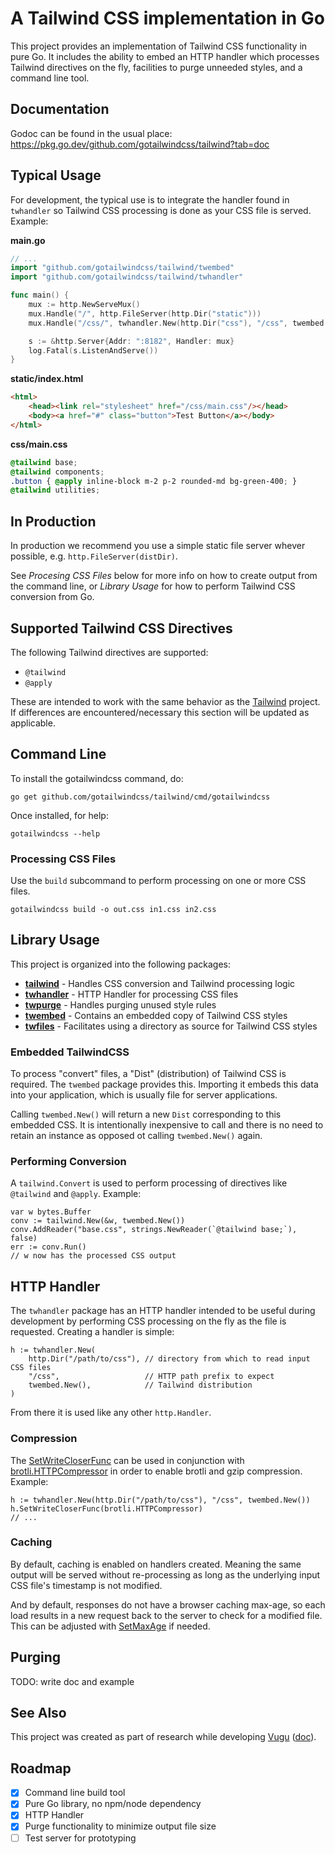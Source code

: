 # A Tailwind CSS implementation in Go

This project provides an implementation of Tailwind CSS functionality in pure Go.  It includes the ability to embed an HTTP handler which processes Tailwind directives on the fly, facilities to purge unneeded styles, and a command line tool.

## Documentation

Godoc can be found in the usual place: https://pkg.go.dev/github.com/gotailwindcss/tailwind?tab=doc

## Typical Usage

For development, the typical use is to integrate the handler found in `twhandler` so Tailwind CSS processing is done as your CSS file is served.  Example:

**main.go**
```go
// ...
import "github.com/gotailwindcss/tailwind/twembed"
import "github.com/gotailwindcss/tailwind/twhandler"

func main() {
	mux := http.NewServeMux()
	mux.Handle("/", http.FileServer(http.Dir("static")))
	mux.Handle("/css/", twhandler.New(http.Dir("css"), "/css", twembed.New()))

	s := &http.Server{Addr: ":8182", Handler: mux}
	log.Fatal(s.ListenAndServe())
}
```

**static/index.html**
```html
<html>
    <head><link rel="stylesheet" href="/css/main.css"/></head>
    <body><a href="#" class="button">Test Button</a></body>
</html>
```

**css/main.css**
```css
@tailwind base;
@tailwind components;
.button { @apply inline-block m-2 p-2 rounded-md bg-green-400; }
@tailwind utilities;
```

## In Production

In production we recommend you use a simple static file server whever possible, e.g. `http.FileServer(distDir)`.

See *Procesing CSS Files* below for more info on how to create output from the command line, or *Library Usage* for how to perform Tailwind CSS conversion from Go.

## Supported Tailwind CSS Directives

The following Tailwind directives are supported:

- `@tailwind`
- `@apply`

These are intended to work with the same behavior as the [Tailwind](https://tailwindcss.com/) project.  If differences are encountered/necessary this section will be updated as applicable.

## Command Line

To install the gotailwindcss command, do:

```
go get github.com/gotailwindcss/tailwind/cmd/gotailwindcss
```

Once installed, for help:

```
gotailwindcss --help
```

### Processing CSS Files

Use the `build` subcommand to perform processing on one or more CSS files.

```
gotailwindcss build -o out.css in1.css in2.css
```

<!--
### Test Server
TODO: Create test server as part of `gotailwindcss` command line tool.
-->

## Library Usage

This project is organized into the following packages:

- **[tailwind](https://pkg.go.dev/github.com/gotailwindcss/tailwind)** - Handles CSS conversion and Tailwind processing logic
- **[twhandler](https://pkg.go.dev/github.com/gotailwindcss/tailwind/twhandler)** - HTTP Handler for processing CSS files
- **[twpurge](https://pkg.go.dev/github.com/gotailwindcss/tailwind/twpurge)** - Handles purging unused style rules
- **[twembed](https://pkg.go.dev/github.com/gotailwindcss/tailwind/twembed)** - Contains an embedded copy of Tailwind CSS styles
- **[twfiles](https://pkg.go.dev/github.com/gotailwindcss/tailwind/twfiles)** - Facilitates using a directory as source for Tailwind CSS styles

### Embedded TailwindCSS

To process "convert" files, a "Dist" (distribution) of Tailwind CSS is required.  The `twembed` package provides this.   Importing it embeds this data into your application, which is usually file for server applications.

Calling `twembed.New()` will return a new `Dist` corresponding to this embedded CSS.  It is intentionally inexpensive to call and there is no need to retain an instance as opposed ot calling `twembed.New()` again.

### Performing Conversion

A `tailwind.Convert` is used to perform processing of directives like `@tailwind` and `@apply`. Example:

```
var w bytes.Buffer
conv := tailwind.New(&w, twembed.New())
conv.AddReader("base.css", strings.NewReader(`@tailwind base;`), false)
err := conv.Run()
// w now has the processed CSS output
```

## HTTP Handler

The `twhandler` package has an HTTP handler intended to be useful during development by performing CSS processing on the fly as the file is requested.  Creating a handler is simple:

```
h := twhandler.New(
	http.Dir("/path/to/css"), // directory from which to read input CSS files
	"/css",                   // HTTP path prefix to expect
	twembed.New(),            // Tailwind distribution
)
```

From there it is used like any other `http.Handler`.

### Compression

The [SetWriteCloserFunc](https://pkg.go.dev/github.com/gotailwindcss/tailwind/twhandler?tab=doc#Handler.SetWriteCloserFunc) can be used in conjunction with [brotli.HTTPCompressor](https://pkg.go.dev/github.com/andybalholm/brotli?tab=doc#HTTPCompressor) in order to enable brotli and gzip compression.  Example:

```
h := twhandler.New(http.Dir("/path/to/css"), "/css", twembed.New())
h.SetWriteCloserFunc(brotli.HTTPCompressor)
// ...
```

### Caching

By default, caching is enabled on handlers created.  Meaning the same output will be served without re-processing as long as the underlying input CSS file's timestamp is not modified.

And by default, responses do not have a browser caching max-age, so each load results in a new request back to the server to check for a modified file.  This can be adjusted with [SetMaxAge](https://pkg.go.dev/github.com/gotailwindcss/tailwind/twhandler?tab=doc#Handler.SetMaxAge) if needed.

## Purging

TODO: write doc and example

<!--
(reduce file size)

### Standalone Example

(less work to setup and maintain but runs slower)

```go
package main

import (
	"io"
	"log"
	"net/http"
	"path/filepath"

	"github.com/gotailwindcss/tailwind"
	"github.com/gotailwindcss/tailwind/twembed"
	"github.com/gotailwindcss/tailwind/twhandler"
	"github.com/gotailwindcss/tailwind/twpurge"
)

func main() {

	staticDir := http.Dir("static")

	indexH := http.FileServer(staticDir)

	pscanner, err := twpurge.NewScannerFromDist(twembed.New())
	if err != nil {
		panic(err)
	}
	err = filepath.Walk("static", pscanner.WalkFunc(twpurge.MatchDefault))
	if err != nil {
		panic(err)
	}

	tailwindH := twhandler.NewFromFunc(http.Dir("css"), "/css", func(w io.Writer) *tailwind.Converter {
		ret := tailwind.New(w, twembed.New())
		ret.SetPurgeChecker(pscanner.Map())
		return ret
	})

	mux := http.NewServeMux()
	mux.Handle("/", indexH)
	mux.Handle("/css/", tailwindH)

	s := &http.Server{Addr: ":8182", Handler: mux}
	log.Fatal(s.ListenAndServe())

}
```

### Purge Scan at Code-Generation-Time

(a bit more work to setup and use, but more efficient and gives the same results in dev and production)

## Embedding in Go Code
-->

## See Also

This project was created as part of research while developing [Vugu](https://vugu.org/) ([doc](https://godoc.org/github.com/vugu/vugu)).

## Roadmap

- [x] Command line build tool
- [x] Pure Go library, no npm/node dependency
- [x] HTTP Handler
- [x] Purge functionality to minimize output file size
- [ ] Test server for prototyping
